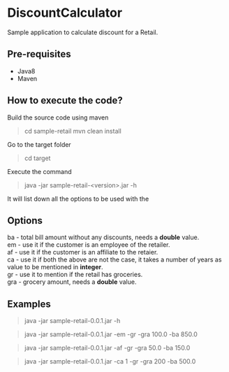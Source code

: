 # DiscountCalculator
Sample application to calculate discount for a Retail.

## Pre-requisites
- Java8
- Maven

## How to execute the code?
Build the source code using maven
> cd sample-retail
> mvn clean install

Go to the target folder
> cd target

Execute the command
> java -jar sample-retail-\<version\>.jar -h
 
It will list down all the options to be used with the 

## Options
ba - total bill amount without any discounts, needs a **double** value.  
em - use it if the customer is an employee of the retailer.  
af - use it if the customer is an affiliate to the retaier.  
ca - use it if both the above are not the case, it takes a number of years as value to be mentioned in **integer**.  
gr - use it to mention if the retail has groceries.  
gra - grocery amount, needs a **double** value.  


## Examples
> java -jar sample-retail-0.0.1.jar -h

> java -jar sample-retail-0.0.1.jar -em -gr -gra 100.0 -ba 850.0

> java -jar sample-retail-0.0.1.jar -af -gr -gra 50.0 -ba 150.0

> java -jar sample-retail-0.0.1.jar -ca 1 -gr -gra 200 -ba 500.0
